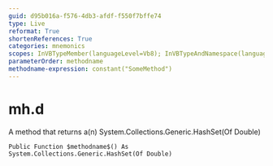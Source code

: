 ```yaml
---
guid: d95b016a-f576-4db3-afdf-f550f7bffe74
type: Live
reformat: True
shortenReferences: True
categories: mnemonics
scopes: InVBTypeMember(languageLevel=Vb8); InVBTypeAndNamespace(languageLevel=Vb8)
parameterOrder: methodname
methodname-expression: constant("SomeMethod")
---
```


# mh.d

A method that returns a(n) System.Collections.Generic.HashSet(Of Double)

```
Public Function $methodname$() As System.Collections.Generic.HashSet(Of Double)
```
